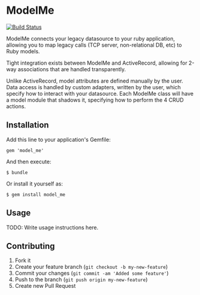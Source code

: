# ModelMe

[![Build Status](https://secure.travis-ci.org/t3hpr1m3/model_me.png?branch=master)](http://travis-ci.org/t3hpr1m3/model_me)

ModelMe connects your legacy datasource to your ruby application, allowing
you to map legacy calls (TCP server, non-relational DB, etc) to Ruby models.

Tight integration exists between ModelMe and ActiveRecord, allowing for
2-way associations that are handled transparently.

Unlike ActiveRecord, model attributes are defined manually by the user.  Data
access is handled by custom adapters, written by the user, which specify how to
interact with your datasource.  Each ModelMe class will have a model module
that shadows it, specifying how to perform the 4 CRUD actions.

## Installation

Add this line to your application's Gemfile:

    gem 'model_me'

And then execute:

    $ bundle

Or install it yourself as:

    $ gem install model_me

## Usage

TODO: Write usage instructions here.

## Contributing

1. Fork it
2. Create your feature branch (`git checkout -b my-new-feature`)
3. Commit your changes (`git commit -am 'Added some feature'`)
4. Push to the branch (`git push origin my-new-feature`)
5. Create new Pull Request
